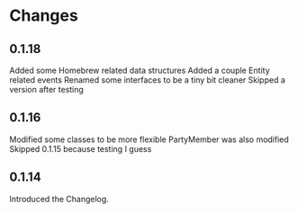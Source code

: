 # Changes

## 0.1.18

Added some Homebrew related data structures
Added a couple Entity related events
Renamed some interfaces to be a tiny bit cleaner
Skipped a version after testing

## 0.1.16

Modified some classes to be more flexible
PartyMember was also modified
Skipped 0.1.15 because testing I guess

## 0.1.14

Introduced the Changelog.
